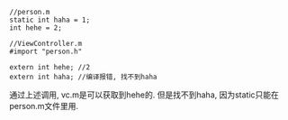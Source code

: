 
```
//person.m
static int haha = 1;
int hehe = 2;

//ViewController.m
#import "person.h"

extern int hehe; //2
extern int haha; //编译报错, 找不到haha
```
通过上述调用, vc.m是可以获取到hehe的.
但是找不到haha, 因为static只能在person.m文件里用.